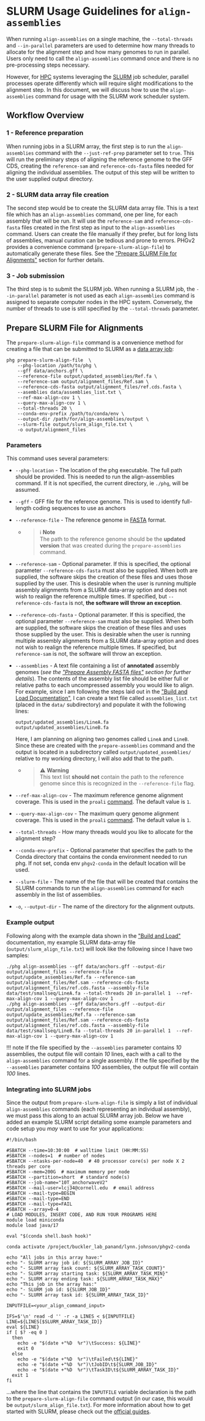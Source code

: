 # SLURM Usage Guidelines for `align-assemblies`

When running `align-assemblies` on a single machine, 
the `--total-threads` and `--in-parallel` parameters are used to 
determine how many threads to allocate for the alignment step and 
how many genomes to run in parallel. Users only need to call the 
`align-assemblies` command once and there is no pre-processing steps 
necessary.

However, for [HPC](https://en.wikipedia.org/wiki/High-performance_computing)
systems leveraging the [SLURM](https://en.wikipedia.org/wiki/Slurm_Workload_Manager)
job scheduler, parallel processes operate differently which will
require slight modifications to the alignment step. In this document, 
we will discuss how to use the `align-assemblies` command for usage 
with the SLURM work scheduler system.

## Workflow Overview

### 1 - Reference preparation
When running jobs in a SLURM array, the first step is to run the 
`align-assemblies` command with the `--just-ref-prep` parameter set 
to `true`. This will run the preliminary steps of aligning the 
reference genome to the GFF CDS, creating the `reference-sam` and 
`reference-cds-fasta` files needed for aligning the individual 
assemblies. The output of this step will be written to the user 
supplied output directory.

### 2 - SLURM data array file creation
The second step would be to create the SLURM data array file. This is 
a text file which has an `align-assemblies` command, one per line, 
for each assembly that will be run. It will use the `reference-sam` 
and `reference-cds-fasta` files created in the first step as input to 
the `align-assemblies` command. Users can create the file manually if 
they prefer, but for long lists of assemblies, manual curation can be 
tedious and prone to errors. PHGv2 provides a convenience command
(`prepare-slurm-align-file`) to automatically generate these files. See 
the ["Prepare SLURM File for Alignments"](#prepare-slurm-file-for-alignments)
section for further details.

### 3 - Job submission
The third step is to submit the SLURM job. When running a SLURM job, 
the `--in-parallel` parameter is not used as each `align-assemblies` 
command is assigned to separate computer nodes in the HPC system. 
Conversely, the number of threads to use is still specified by the 
`--total-threads` parameter.


## Prepare SLURM File for Alignments
The `prepare-slurm-align-file` command is a convenience method for 
creating a file that can be submitted to SLURM as a 
[data array job](https://slurm.schedmd.com/job_array.html):

```shell
phg prepare-slurm-align-file  \
    --phg-location /path/to/phg \
    --gff data/anchors.gff \
    --reference-file output/updated_assemblies/Ref.fa \
    --reference-sam output/alignment_files/Ref.sam \
    --reference-cds-fasta output/alignment_files/ref.cds.fasta \
    --asemblies data/assemblies_list.txt \
    --ref-max-align-cov 1 \
    --query-max-align-cov 1 \
    --total-threads 20 \
    --conda-env-prefix /path/to/conda/env \
    --output-dir /path/for/align-assemblies/output \
    --slurm-file output/slurm_align_file.txt \
    -o output/alignment_files
```


### Parameters
This command uses several parameters:
* `--phg-location` - The location of the phg executable.  The full path should be provided. This is needed to run the align-assemblies command.
  If it is not specified, the current directory, ie `./phg`, will be assumed.

* `--gff` - GFF file for the reference genome. This is used to
  identify full-length coding sequences to use as anchors

* `--reference-file` - The reference genome in
  [FASTA](https://en.wikipedia.org/wiki/FASTA_format) format.
    + > ℹ️ **Note**  
      The path to the reference genome should be the **updated version**
      that was created during the `prepare-assemblies` command.

* `--reference-sam` - Optional parameter. If this is specified, the 
  optional parameter `--reference-cds-fasta` must also be supplied. 
  When both are supplied, the software skips the creation of these 
  files and uses those supplied by the user. This is desirable when 
  the user is running multiple assembly alignments from a SLURM 
  data-array option and does not wish to realign the reference 
  multiple times. If specified, but `--reference-cds-fasta` is not, 
  **the software will throw an exception**.

* `--reference-cds-fasta` - Optional parameter. If this is specified, 
  the optional parameter `--reference-sam` must also be supplied. 
  When both are supplied, the software skips the creation of these 
  files and uses those supplied by the user. This is desirable when 
  the user is running multiple assembly alignments from a SLURM 
  data-array option and does not wish to realign the reference 
  multiple times. If specified, but `reference-sam` is not, the 
  software will throw an exception.

* `--assemblies` - A text file containing a list of **annotated**
    assembly genomes (_see the 
    ["Prepare Assembly FASTA files"](build_and_load.md#prepare-assembly-fasta-files) 
    section for further details_). The contents of the assembly list 
    file should be either full or relative paths to each uncompressed 
    assembly you would like to align. For example, since I am following
    the steps laid out in the 
    ["Build and Load Documentation"](build_and_load.md#align-assemblies),
    I can create a text file called `assemblies_list.txt` (placed in
    the `data/` subdirectory) and populate it with the following lines:

    ```
    output/updated_assemblies/LineA.fa
    output/updated_assemblies/LineB.fa
    ```

    Here, I am planning on aligning two genomes called `LineA` and
    `LineB`. Since these are created with the `prepare-assemblies` command
    and the output is located in a subdirectory called
    `output/updated_assemblies/` relative to my working directory, I 
    will also add that to the path.

    + > ⚠️ **Warning**  
      This text list **should not** contain the path to the reference
      genome since this is recognized in the `--reference-file` flag.

* `--ref-max-align-cov` - The maximum reference genome alignment 
  coverage. This is used in the `proali` 
  [command](build_and_load.md#internal-anchorwave-and-minimap2-commands).
  The default value is `1`.

* `--query-max-align-cov` - The maximum query genome alignment 
  coverage.  This is used in the `proali`
  [command](build_and_load.md#internal-anchorwave-and-minimap2-commands).
  The default value is `1`.

* `--total-threads` - How many threads would you like to allocate for
  the alignment step?

* `--conda-env-prefix` - Optional parameter that specifies the path
  to the Conda directory that contains the conda environment needed
  to run phg. If not set, conda env `phgv2-conda` in the default
  location will be used.

* `--slurm-file` - The name of the file that will be created that 
  contains the SLURM commands to run the `align-assemblies` command 
  for each assembly in the list of assemblies.

* `-o`, `--output-dir` - The name of the directory for the alignment outputs.


### Example output
Following along with the example data shown in the ["Build and Load"](build_and_load.md)
documentation, my example SLURM data-array file 
(`output/slurm_align_file.txt`) will look like the following since
I have two samples:

```
./phg align-assemblies --gff data/anchors.gff --output-dir output/alignment_files --reference-file output/update_assemblies/Ref.fa --reference-sam output/alignment_files/Ref.sam --reference-cds-fasta output/alignment_files/ref.cds.fasta --assembly-file data/test/smallseq/LineA.fa --total-threads 20 in-parallel 1  --ref-max-align-cov 1 --query-max-align-cov 1
./phg align-assemblies --gff data/anchors.gff --output-dir output/alignment_files --reference-file output/update_assemblies/Ref.fa --reference-sam output/alignment_files/Ref.sam --reference-cds-fasta output/alignment_files/ref.cds.fasta --assembly-file data/test/smallseq/LineB.fa --total-threads 20 in-parallel 1  --ref-max-align-cov 1 --query-max-align-cov 1
```

!!! note
    If the file specified by the `--assemblies` parameter contains _10_
    assemblies, the output file will contain _10_ lines, each with a 
    call to the `align-assemblies` command for a single assembly. If the 
    file specified by the `--assemblies` parameter contains _100_ 
    assemblies, the output file will contain _100_ lines.


### Integrating into SLURM jobs
Since the output from `prepare-slurm-align-file` is simply a list
of individual `align-assemblies` commands (each representing an
individual assembly), we must pass this along to an actual SLURM
array job. Below we have added an example SLURM script detailing
some example parameters and code setup you _may_ want to use for your
applications:

```shell
#!/bin/bash

#SBATCH --time=10:30:00  # walltime limit (HH:MM:SS)
#SBATCH --nodes=1  # number of nodes
#SBATCH --ntasks-per-node=40  # 40 processor core(s) per node X 2 threads per core
#SBATCH --mem=200G  # maximum memory per node
#SBATCH --partition=short  # standard node(s)
#SBATCH --job-name="10T_anchorwaveV2"
#SBATCH --mail-user=lcj34@cornell.edu  # email address
#SBATCH --mail-type=BEGIN
#SBATCH --mail-type=END
#SBATCH --mail-type=FAIL
#SBATCH --array=0-4
# LOAD MODULES, INSERT CODE, AND RUN YOUR PROGRAMS HERE
module load miniconda
module load java/17

eval "$(conda shell.bash hook)"

conda activate /project/buckler_lab_panand/lynn.johnson/phgv2-conda

echo "All jobs in this array have:"
echo "- SLURM array job id: ${SLURM_ARRAY_JOB_ID}"
echo "- SLURM array task count: ${SLURM_ARRAY_TASK_COUNT}"
echo "- SLURM array starting task: ${SLURM_ARRAY_TASK_MIN}"
echo "- SLURM array ending task: ${SLURM_ARRAY_TASK_MAX}"
echo "This job in the array has:"
echo "- SLURM job id: ${SLURM_JOB_ID}"
echo "- SLURM array task id: ${SLURM_ARRAY_TASK_ID}"

INPUTFILE=<your_align_command_input>

IFS=$'\n' read -d '' -r -a LINES < ${INPUTFILE}
LINE=${LINES[$SLURM_ARRAY_TASK_ID]}
eval ${LINE}
if [ $? -eq 0 ]
  then
    echo -e "$(date +"%D  %r")\tSuccess: ${LINE}"
    exit 0
  else
    echo -e "$(date +"%D  %r")\tFailed\t${LINE}"
    echo -e "$(date +"%D  %r")\tJobID\t${SLURM_JOB_ID}"
    echo -e "$(date +"%D  %r")\tTaskID\t${SLURM_ARRAY_TASK_ID}"
  exit 1
fi
```

...where the line that contains the `INPUTFILE` variable declaration
is the path to the `prepare-slurm-align-file` command output (in our
case, this would be `output/slurm_align_file.txt`). For more
information about how to get started with SLURM, please check out
the [official guides](https://slurm.schedmd.com/quickstart.html).

